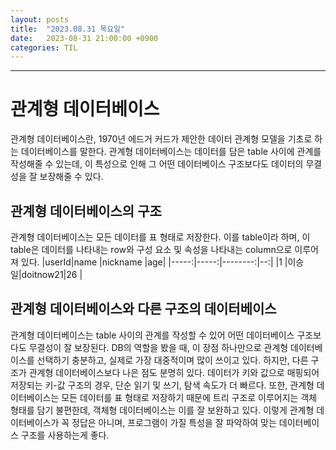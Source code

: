 ```yaml
---
layout: posts
title:  "2023.08.31 목요일"
date:   2023-08-31 21:00:00 +0900
categories: TIL
---
```

---
# 관계형 데이터베이스
관계형 데이터베이스란, 1970년 에드거 커드가 제안한 데이터 관계형 모델을 기초로 하는 데이터베이스를 말한다. 관계형 데이터베이스는 데이터를 담은 table 사이에 관계를 작성해줄 수 있는데, 이 특성으로 인해 그 어떤 데이터베이스 구조보다도 데이터의 무결성을 잘 보장해줄 수 있다.
## 관계형 데이터베이스의 구조
관계형 데이터베이스는 모든 데이터를 표 형태로 저장한다. 이를 table이라 하며, 이 table은 데이터를 나타내는 row와 구성 요소 및 속성을 나타내는 column으로 이루어져 있다.
|userId|name  |nickname |age|
|-----:|-----:|--------:|--:|
|1     |이승일|doitnow21|26 |
## 관계형 데이터베이스와 다른 구조의 데이터베이스
관계형 데이터베이스는 table 사이의 관계를 작성할 수 있어 어떤 데이터베이스 구조보다도 무결성이 잘 보장된다. DB의 역할을 봤을 때, 이 장점 하나만으로 관계형 데이터베이스를 선택하기 충분하고, 실제로 가장 대중적이며 많이 쓰이고 있다. 하지만, 다른 구조가 관계형 데이터베이스보다 나은 점도 분명히 있다. 데이터가 키와 값으로 매핑되어 저장되는 키-값 구조의 경우, 단순 읽기 및 쓰기, 탐색 속도가 더 빠르다. 또한, 관계형 데이터베이스는 모든 데이터를 표 형태로 저장하기 때문에 트리 구조로 이루어지는 객체 형태를 담기 불편한데, 객체형 데이터베이스는 이를 잘 보완하고 있다. 이렇게 관계형 데이터베이스가 꼭 정답은 아니며, 프로그램이 가질 특성을 잘 파악하여 맞는 데이터베이스 구조를 사용하는게 좋다.